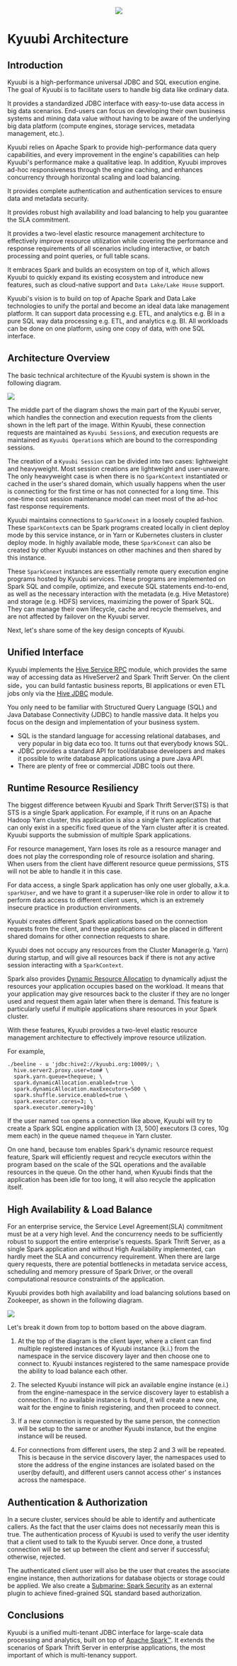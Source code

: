 <div align=center>

![](../imgs/kyuubi_logo_simple.png)

</div>

# Kyuubi Architecture

## Introduction

Kyuubi is a high-performance universal JDBC and SQL execution engine. The goal of Kyuubi is to facilitate users to handle big data like ordinary data.

It provides a standardized JDBC interface with easy-to-use data access in big data scenarios.
End-users can focus on developing their own business systems and mining data value without having to be aware of the underlying big data platform (compute engines, storage services, metadata management, etc.).

Kyuubi relies on Apache Spark to provide high-performance data query capabilities,
and every improvement in the engine's capabilities can help Kyuubi's performance make a qualitative leap.
In addition, Kyuubi improves ad-hoc responsiveness through the engine caching,
and enhances concurrency through horizontal scaling and load balancing.

It provides complete authentication and authentication services to ensure data and metadata security.

It provides robust high availability and load balancing to help you guarantee the SLA commitment.

It provides a two-level elastic resource management architecture to effectively improve resource utilization while covering the performance and response requirements of all scenarios including interactive,
or batch processing and point queries, or full table scans.

It embraces Spark and builds an ecosystem on top of it,
which allows Kyuubi to quickly expand its existing ecosystem and introduce new features,
such as cloud-native support and `Data Lake/Lake House` support.

Kyuubi's vision is to build on top of Apache Spark and Data Lake technologies to unify the portal and become an ideal data lake management platform.
It can support data processing e.g. ETL, and analytics e.g. BI in a pure SQL way data processing e.g. ETL, and analytics e.g. BI.
All workloads can be done on one platform, using one copy of data, with one SQL interface.

## Architecture Overview

The basic technical architecture of the Kyuubi system is shown in the following diagram.

![](../imgs/kyuubi_architecture_new.png)

The middle part of the diagram shows the main part of the Kyuubi server,
which handles the connection and execution requests from the clients shown in the left part of the image. Within Kyuubi,
these connection requests are maintained as `Kyuubi Session`s,
and execution requests are maintained as `Kyuubi Operation`s which are bound to the corresponding sessions.

The creation of a `Kyuubi Session` can be divided into two cases: lightweight and heavyweight.
Most session creations are lightweight and user-unaware.
The only heavyweight case is when there is no `SparkContext` instantiated or cached in the user's shared domain,
which usually happens when the user is connecting for the first time or has not connected for a long time.
This one-time cost session maintenance model can meet most of the ad-hoc fast response requirements.

Kyuubi maintains connections to `SparkConext` in a loosely coupled fashion. These `SparkContext`s can be Spark programs created locally in client deploy mode by this service instance,
or in Yarn or Kubernetes clusters in cluster deploy mode.
In highly available mode, these `SparkConext` can also be created by other Kyuubi instances on other machines and then shared by this instance.

These `SparkConext` instances are essentially remote query execution engine programs hosted by Kyuubi services.
These programs are implemented on Spark SQL and compile, optimize, and execute SQL statements end-to-end,
as well as the necessary interaction with the metadata (e.g. Hive Metastore) and storage (e.g. HDFS) services,
maximizing the power of Spark SQL.
They can manage their own lifecycle,
cache and recycle themselves,
and are not affected by failover on the Kyuubi server.

Next, let's share some of the key design concepts of Kyuubi.

## Unified Interface

Kyuubi implements the [Hive Service RPC](https://mvnrepository.com/artifact/org.apache.hive/hive-service-rpc/2.3.7) module,
which provides the same way of accessing data as HiveServer2 and Spark Thrift Server.
On the client side，you can build fantastic business reports, BI applications or even ETL jobs only via the [Hive JDBC](https://mvnrepository.com/artifact/org.apache.hive/hive-jdbc/2.3.7) module.

You only need to be familiar with Structured Query Language (SQL) and Java Database Connectivity (JDBC) to handle massive data.
It helps you focus on the design and implementation of your business system.

- SQL is the standard language for accessing relational databases, and very popular in big data eco too.
  It turns out that everybody knows SQL.
- JDBC provides a standard API for tool/database developers and makes it possible to write database applications using a pure Java API.
- There are plenty of free or commercial JDBC tools out there.

## Runtime Resource Resiliency

The biggest difference between Kyuubi and Spark Thrift Server(STS) is that STS is a single Spark application.
For example, if it runs on an Apache Hadoop Yarn cluster,
this application is also a single Yarn application that can only exist in a specific fixed queue of the Yarn cluster after it is created.
Kyuubi supports the submission of multiple Spark applications.

For resource management, Yarn loses its role as a resource manager and does not play the corresponding role of resource isolation and sharing.
When users from the client have different resource queue permissions,
STS will not be able to handle it in this case.

For data access, a single Spark application has only one user globally,
a.k.a. `sparkUser`, and we have to grant it a superuser-like role in order to allow it to perform data access to different client users,
which is an extremely insecure practice in production environments.

Kyuubi creates different Spark applications based on the connection requests from the client,
and these applications can be placed in different shared domains for other connection requests to share.

Kyuubi does not occupy any resources from the Cluster Manager(e.g. Yarn) during startup, and will give all resources back if there
is not any active session interacting with a `SparkContext`.

Spark also provides [Dynamic Resource Allocation](http://spark.apache.org/docs/latest/job-scheduling.html#dynamic-resource-allocation) to dynamically adjust the resources your application occupies based on the workload. It means
that your application may give resources back to the cluster if they are no longer used and request them again later when
there is demand. This feature is particularly useful if multiple applications share resources in your Spark cluster.

With these features, Kyuubi provides a two-level elastic resource management architecture to effectively improve resource utilization.

For example,

```shell
./beeline - u 'jdbc:hive2://kyuubi.org:10009/; \
  hive.server2.proxy.user=tom# \
  spark.yarn.queue=thequeue; \
  spark.dynamicAllocation.enabled=true \
  spark.dynamicAllocation.maxExecutors=500 \
  spark.shuffle.service.enabled=true \
  spark.executor.cores=3; \
  spark.executor.memory=10g'

```

If the user named `tom` opens a connection like above, Kyuubi will try to create a Spark SQL engine application with [3, 500] executors (3 cores, 10g mem each) in the queue named `thequeue` in Yarn cluster.

On one hand, because tom enables Spark's dynamic resource request feature,
Spark will efficiently request and recycle executors within the program based on the scale of the SQL operations and the available resources in the queue.
On the other hand, when Kyuubi finds that the application has been idle for too long, it will also recycle the application itself.


## High Availability & Load Balance

For an enterprise service, the Service Level Agreement(SLA) commitment must be at a very high level.
And the concurrency needs to be sufficiently robust to support the entire enterprise's requests.
Spark Thrift Server, as a single Spark application and without High Availability implemented, can hardly meet the SLA and concurrency requirement.
When there are large query requests, there are potential bottlenecks in metadata service access, scheduling and memory pressure of Spark Driver, or the overall computational resource constraints of the application.

Kyuubi provides both high availability and load balancing solutions based on Zookeeper, as shown in the following diagram.

![](../imgs/ha.png)

Let's break it down from top to bottom based on the above diagram.

1. At the top of the diagram is the client layer,
where a client can find multiple registered instances of Kyuubi instance (k.i.) from the namespace in the service discovery layer and then choose one to connect to.
Kyuubi instances registered to the same namespace provide the ability to load balance each other.

2. The selected Kyuubi instance will pick an available engine instance (e.i.) from the engine-namespace in the service discovery layer to establish a connection.
If no available instance is found, it will create a new one, wait for the engine to finish registering, and then proceed to connect.

3. If a new connection is requested by the same person, the connection will be setup to the same or another Kyuubi instance, but the engine instance will be reused.

4. For connections from different users, the step 2 and 3 will be repeated. 
This is because in the service discovery layer,
the namespaces used to store the address of the engine instances are isolated based on the user(by default),
and different users cannot access other' s instances across the namespace.

## Authentication & Authorization

In a secure cluster, services should be able to identify and authenticate callers.
As the fact that the user claims does not necessarily mean this is true.
The authentication process of Kyuubi is used to verify the user identity that a client used to talk to the Kyuubi server.
Once done, a trusted connection will be set up between the client and server if successful; otherwise, rejected.

The authenticated client user will also be the user that creates the associate engine instance, then authorizations for database objects or storage could be applied.
We also create a [Submarine: Spark Security](https://mvnrepository.com/artifact/org.apache.submarine/submarine-spark-security) as an external plugin to achieve fined-grained SQL standard based authorization.

## Conclusions

Kyuubi is a unified multi-tenant JDBC interface for large-scale data processing and analytics, built on top of [Apache Spark™](http://spark.apache.org/).
It extends the scenarios of Spark Thrift Server in enterprise applications, the most important of which is multi-tenancy support.
